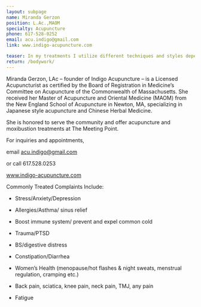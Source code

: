 ```yaml
---
layout: subpage
name: Miranda Gerzon
position: L.Ac.,MAOM
specialty: Acupuncture
phone: 617-528-0252
email: acu.indigo@gmail.com
link: www.indigo-acupuncture.com

teaser: In my treatments I utilize different techniques and styles depending on the individual's symptoms and constitution, including cupping, gwa sha, and moxibustion. 
return: /bodywork/
---
```


Miranda Gerzon, LAc – founder of Indigo Acupuncture – is a Licensed Acupuncturist as certified by the Board of Registration in Medicine’s Committee on Acupuncture of the Commonwealth of Massachusetts. She received her Master of Acupuncture and Oriental Medicine (MAOM) from the New England School of Acupuncture in Newton, MA, specializing in Japanese style acupuncture and Chinese Herbal Medicine.

She is honored to serve the community and offer acupuncture and moxibustion treatments at The Meeting Point.

For inquiries and appointments,

email acu.indigo@gmail.com

or call 617.528.0253

www.indigo-acupuncture.com

Commonly Treated Complaints Include:

* Stress/Anxiety/Depression

* Allergies/Asthma/ sinus relief

* Boost immune system/ prevent and expel common cold

* Trauma/PTSD

* BS/digestive distress

* Constipation/Diarrhea

* Women’s Health (menopause/hot flashes & night sweats, menstrual regulation, cramping etc.)

* Back pain, sciatica, knee pain, neck pain, TMJ, any pain

* Fatigue


